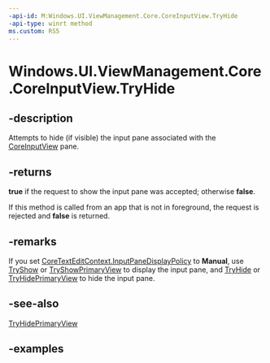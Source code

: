 ```yaml
---
-api-id: M:Windows.UI.ViewManagement.Core.CoreInputView.TryHide
-api-type: winrt method
ms.custom: RS5
---
```


<!-- Method syntax.
public bool CoreInputView.TryHide()
-->

# Windows.UI.ViewManagement.Core.CoreInputView.TryHide

## -description

Attempts to hide (if visible) the input pane associated with the [CoreInputView](coreinputview.md) pane.

## -returns

**true** if the request to show the input pane was accepted; otherwise **false**.

If this method is called from an app that is not in foreground, the request is rejected and **false** is returned.

## -remarks

If you set [CoreTextEditContext.InputPaneDisplayPolicy](../windows.ui.text.core/coretexteditcontext_inputpanedisplaypolicy.md) to **Manual**, use [TryShow](coreinputview_tryshow_1077566544.md) or [TryShowPrimaryView](coreinputview_tryshowprimaryview_1925215151.md) to display the input pane, and [TryHide](coreinputview_tryhide_42550069.md) or [TryHidePrimaryView](coreinputview_tryhideprimaryview_908065025.md) to hide the input pane.

## -see-also

[TryHidePrimaryView](coreinputview_tryhideprimaryview_908065025.md)

## -examples
